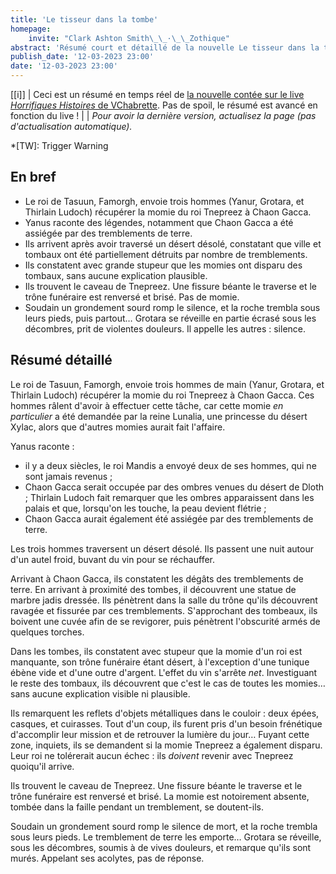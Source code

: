 ```yaml
---
title: 'Le tisseur dans la tombe'
homepage:
    invite: "Clark Ashton Smith\_\_·\_\_Zothique"
abstract: 'Résumé court et détaillé de la nouvelle Le tisseur dans la tombe, publiée par Clark Ashton Smith dans la collection Zothique !'
publish_date: '12-03-2023 23:00'
date: '12-03-2023 23:00'
---
```


[[i]]
| Ceci est un résumé en temps réel de [la nouvelle contée sur le live _Horrifiques Histoires_ de VChabrette](https://www.twitch.tv/vchabrette). Pas de spoil, le résumé est avancé en fonction du live !
|
| _Pour avoir la dernière version, actualisez la page (pas d'actualisation automatique)._

*[TW]: Trigger Warning

## En bref

- Le roi de Tasuun, Famorgh, envoie trois hommes (Yanur, Grotara, et Thirlain Ludoch) récupérer la momie du roi Tnepreez à Chaon Gacca.
- Yanus raconte des légendes, notamment que Chaon Gacca a été assiégée par des tremblements de terre.
- Ils arrivent après avoir traversé un désert désolé, constatant que ville et tombaux ont été partiellement détruits par nombre de tremblements.
- Ils constatent avec grande stupeur que les momies ont disparu des tombaux, sans aucune explication plausible.
- Ils trouvent le caveau de Tnepreez. Une fissure béante le traverse et le trône funéraire est renversé et brisé. Pas de momie.
- Soudain un grondement sourd romp le silence, et la roche trembla sous leurs pieds, puis partout… Grotara se réveille en partie écrasé sous les décombres, prit de violentes douleurs. Il appelle les autres : silence.


## Résumé détaillé


Le roi de Tasuun, Famorgh, envoie trois hommes de main (Yanur, Grotara, et Thirlain Ludoch) récupérer la momie du roi Tnepreez à Chaon Gacca. Ces hommes râlent d'avoir à effectuer cette tâche, car cette momie _en particulier_ a été demandée par la reine Lunalia, une princesse du désert Xylac, alors que d'autres momies aurait fait l'affaire.

Yanus raconte :
- il y a deux siècles, le roi Mandis a envoyé deux de ses hommes, qui ne sont jamais revenus ;
- Chaon Gacca serait occupée par des ombres venues du désert de Dloth ; Thirlain Ludoch fait remarquer que les ombres apparaissent dans les palais et que, lorsqu'on les touche, la peau devient flétrie ;
- Chaon Gacca aurait également été assiégée par des tremblements de terre.

Les trois hommes traversent un désert désolé. Ils passent une nuit autour d'un autel froid, buvant du vin pour se réchauffer.

Arrivant à Chaon Gacca, ils constatent les dégâts des tremblements de terre. En arrivant à proximité des tombes, il découvrent une statue de marbre jadis dressée. Ils pénètrent dans la salle du trône qu'ils découvrent ravagée et fissurée par ces tremblements. S'approchant des tombeaux, ils boivent une cuvée afin de se revigorer, puis pénètrent l'obscurité armés de quelques torches.

Dans les tombes, ils constatent avec stupeur que la momie d'un roi est manquante, son trône funéraire étant désert, à l'exception d'une tunique ébène vide et d'une outre d'argent. L'effet du vin s'arrête _net_. Investiguant le reste des tombaux, ils découvrent que c'est le cas de toutes les momies… sans aucune explication visible ni plausible.

Ils remarquent les reflets d'objets métalliques dans le couloir : deux épées, casques, et cuirasses. Tout d'un coup, ils furent pris d'un besoin frénétique d'accomplir leur mission et de retrouver la lumière du jour… Fuyant cette zone, inquiets, ils se demandent si la momie Tnepreez a également disparu. Leur roi ne tolérerait aucun échec : ils _doivent_ revenir avec Tnepreez quoiqu'il arrive.

Ils trouvent le caveau de Tnepreez. Une fissure béante le traverse et le trône funéraire est renversé et brisé. La momie est notoirement absente, tombée dans la faille pendant un tremblement, se doutent-ils.

Soudain un grondement sourd romp le silence de mort, et la roche trembla sous leurs pieds. Le tremblement de terre les emporte… Grotara se réveille, sous les décombres, soumis à de vives douleurs, et remarque qu'ils sont murés. Appelant ses acolytes, pas de réponse.